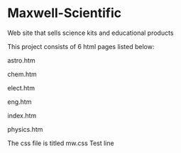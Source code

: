 # Maxwell-Scientific
Web site that sells science kits and educational products

This project consists of 6 html pages listed below:

astro.htm 
  
chem.htm

elect.htm

eng.htm

index.htm

physics.htm

The css file is titled mw.css
Test line
